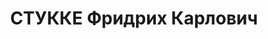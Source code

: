 ---
title: СТУККЕ Фридрих Карлович
description: "Род. в 1895, Германия, г. Бремен, немец, обр.: высшее, член КП Германии.\
  \ Проживал: Москва, ул.Горького, д.36, комн.313 (гостиница \"Люкс\"). Преподаватель\
  \ немецкого языка в Институте красной профессуры. \n  Арестован 27.04.1937. Обв.\
  \ в участии в к.-р. террористической организации. Приговор: ВК ВС СССР, 26.10.1937\
  \ – ВМН. Расстрелян 26.10.1937, г.Москва. \n  Реабилитирован Пленумом Верховного\
  \ суда СССР 18.07.1989"
---